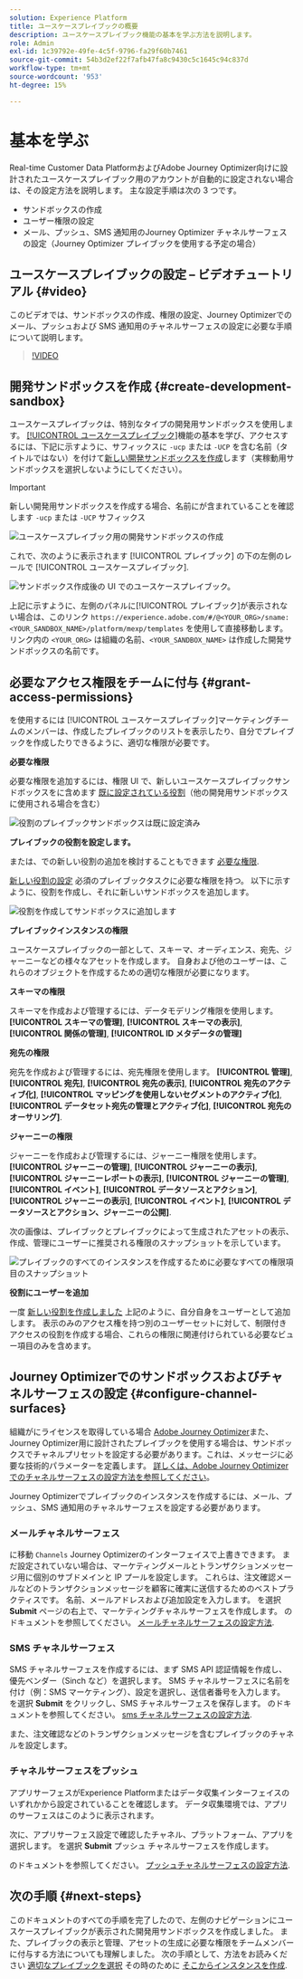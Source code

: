 ```yaml
---
solution: Experience Platform
title: ユースケースプレイブックの概要
description: ユースケースプレイブック機能の基本を学ぶ方法を説明します。
role: Admin
exl-id: 1c39792e-49fe-4c5f-9796-fa29f60b7461
source-git-commit: 54b3d2ef22f7afb47fa8c9430c5c1645c94c837d
workflow-type: tm+mt
source-wordcount: '953'
ht-degree: 15%

---
```



# 基本を学ぶ

Real-time Customer Data PlatformおよびAdobe Journey Optimizer向けに設計されたユースケースプレイブック用のアカウントが自動的に設定されない場合は、その設定方法を説明します。 主な設定手順は次の 3 つです。

* サンドボックスの作成
* ユーザー権限の設定
* メール、プッシュ、SMS 通知用のJourney Optimizer チャネルサーフェスの設定（Journey Optimizer プレイブックを使用する予定の場合）

## ユースケースプレイブックの設定 – ビデオチュートリアル {#video}

このビデオでは、サンドボックスの作成、権限の設定、Journey Optimizerでのメール、プッシュおよび SMS 通知用のチャネルサーフェスの設定に必要な手順について説明します。

>[!VIDEO](https://video.tv.adobe.com/v/3426987?learn=on)

## 開発サンドボックスを作成 {#create-development-sandbox}

ユースケースプレイブックは、特別なタイプの開発用サンドボックスを使用します。 [[!UICONTROL ユースケースプレイブック]](/help/use-case-playbooks/playbooks/overview.md)機能の基本を学び、アクセスするには、下記に示すように、サフィックスに `-ucp` または `-UCP` を含む名前（タイトルではない）を付けて[新しい開発サンドボックスを作成](/help/sandboxes/ui/user-guide.md#create)します（実稼動用サンドボックスを選択しないようにしてください）。

>[!IMPORTANT]
>
>新しい開発用サンドボックスを作成する場合、名前にが含まれていることを確認します `-ucp` または `-UCP` サフィックス


![ユースケースプレイブック用の開発サンドボックスの作成](/help/use-case-playbooks/assets/playbooks/get-started/create-sandbox-ucp.png)

これで、次のように表示されます [!UICONTROL プレイブック] の下の左側のレールで [!UICONTROL ユースケースプレイブック].

![サンドボックス作成後の UI でのユースケースプレイブック。](/help/use-case-playbooks/assets/playbooks/get-started/ucp-sandbox-in-ui.png)

上記に示すように、左側のパネルに[!UICONTROL プレイブック]が表示されない場合は、このリンク `https://experience.adobe.com/#/@<YOUR_ORG>/sname:<YOUR_SANDBOX_NAME>/platform/mexp/templates` を使用して直接移動します。リンク内の `<YOUR_ORG>` は組織の名前、`<YOUR_SANDBOX_NAME>` は作成した開発サンドボックスの名前です。

## 必要なアクセス権限をチームに付与 {#grant-access-permissions}

を使用するには [!UICONTROL ユースケースプレイブック]マーケティングチームのメンバーは、作成したプレイブックのリストを表示したり、自分でプレイブックを作成したりできるように、適切な権限が必要です。

**必要な権限**

必要な権限を追加するには、権限 UI で、新しいユースケースプレイブックサンドボックスをに含めます [既に設定されている役割](/help/access-control/abac/ui/permissions.md#managing-sandboxes-for-role)（他の開発用サンドボックスに使用される場合を含む）

![役割のプレイブックサンドボックスは既に設定済み](/help/use-case-playbooks/assets/playbooks/get-started/permissions-to-existing-roles.png)

**プレイブックの役割を設定します。**

または、での新しい役割の追加を検討することもできます [必要な権限](/help/access-control/home.md#sandboxes-and-permissions).

[新しい役割の設定](/help/access-control/abac/ui/permissions.md) 必須のプレイブックタスクに必要な権限を持つ。 以下に示すように、役割を作成し、それに新しいサンドボックスを追加します。

![役割を作成してサンドボックスに追加します](/help/use-case-playbooks/assets/playbooks/get-started/create-new-role.png)

**プレイブックインスタンスの権限**

ユースケースプレイブックの一部として、スキーマ、オーディエンス、宛先、ジャーニーなどの様々なアセットを作成します。 自身および他のユーザーは、これらのオブジェクトを作成するための適切な権限が必要になります。

**スキーマの権限**

スキーマを作成および管理するには、データモデリング権限を使用します。 **[!UICONTROL スキーマの管理]**, **[!UICONTROL スキーマの表示]**, **[!UICONTROL 関係の管理]**, **[!UICONTROL ID メタデータの管理]**

**宛先の権限**

宛先を作成および管理するには、宛先権限を使用します。 **[!UICONTROL 管理]**, **[!UICONTROL 宛先]**, **[!UICONTROL 宛先の表示]**, **[!UICONTROL 宛先のアクティブ化]**, **[!UICONTROL マッピングを使用しないセグメントのアクティブ化]**, **[!UICONTROL データセット宛先の管理とアクティブ化]**, **[!UICONTROL 宛先のオーサリング]**.

**ジャーニーの権限**

ジャーニーを作成および管理するには、ジャーニー権限を使用します。 **[!UICONTROL ジャーニーの管理]**, **[!UICONTROL ジャーニーの表示]**, **[!UICONTROL ジャーニーレポートの表示]**, **[!UICONTROL ジャーニーの管理]**, **[!UICONTROL イベント]**, **[!UICONTROL データソースとアクション]**, **[!UICONTROL ジャーニーの表示]**, **[!UICONTROL イベント]**, **[!UICONTROL データソースとアクション、ジャーニーの公開]**.

次の画像は、プレイブックとプレイブックによって生成されたアセットの表示、作成、管理にユーザーに推奨される権限のスナップショットを示しています。

![プレイブックのすべてのインスタンスを作成するために必要なすべての権限項目のスナップショット](/help/use-case-playbooks/assets/playbooks/get-started/permission-snapshot.png)

**役割にユーザーを追加**

一度 [新しい役割を作成しました](/help/access-control/abac/ui/permissions.md#managing-users-for-role) 上記のように、自分自身をユーザーとして追加します。 表示のみのアクセス権を持つ別のユーザーセットに対して、制限付きアクセスの役割を作成する場合、これらの権限に関連付けられている必要なビュー項目のみを含めます。

## Journey Optimizerでのサンドボックスおよびチャネルサーフェスの設定 {#configure-channel-surfaces}

組織がにライセンスを取得している場合 [Adobe Journey Optimizer](https://experienceleague.adobe.com/docs/journey-optimizer/using/ajo-home.html?lang=ja)また、Journey Optimizer用に設計されたプレイブックを使用する場合は、サンドボックスでチャネルプリセットを設定する必要があります。これは、メッセージに必要な技術的パラメーターを定義します。 [詳しくは、Adobe Journey Optimizer でのチャネルサーフェスの設定方法を参照してください](https://experienceleague.adobe.com/docs/journey-optimizer/using/configuration/channel-surfaces.html?lang=ja)。

Journey Optimizerでプレイブックのインスタンスを作成するには、メール、プッシュ、SMS 通知用のチャネルサーフェスを設定する必要があります。

### メールチャネルサーフェス

に移動 `Channels` Journey Optimizerのインターフェイスで上書きできます。 まだ設定されていない場合は、マーケティングメールとトランザクションメッセージ用に個別のサブドメインと IP プールを設定します。 これらは、注文確認メールなどのトランザクションメッセージを顧客に確実に送信するためのベストプラクティスです。 名前、メールアドレスおよび追加設定を入力します。 を選択 **Submit** ページの右上で、マーケティングチャネルサーフェスを作成します。 のドキュメントを参照してください。 [メールチャネルサーフェスの設定方法](https://experienceleague.adobe.com/docs/journey-optimizer/using/email/configure-email/email-settings.html).

### SMS チャネルサーフェス

SMS チャネルサーフェスを作成するには、まず SMS API 認証情報を作成し、優先ベンダー（Sinch など）を選択します。 SMS チャネルサーフェスに名前を付け（例：SMS マーケティング）、設定を選択し、送信者番号を入力します。 を選択 **Submit** をクリックし、SMS チャネルサーフェスを保存します。 のドキュメントを参照してください。 [sms チャネルサーフェスの設定方法](https://experienceleague.adobe.com/docs/journey-optimizer/using/sms/sms-configuration.html?lang=ja#message-preset-sms).

また、注文確認などのトランザクションメッセージを含むプレイブックのチャネルを設定します。

### チャネルサーフェスをプッシュ

アプリサーフェスがExperience Platformまたはデータ収集インターフェイスのいずれかから設定されていることを確認します。 データ収集環境では、アプリのサーフェスはこのように表示されます。

<!-- ![App surfaces in Data collections](/help/use-case-playbooks/assets/playbooks/get-started/.png) -->

次に、アプリサーフェス設定で確認したチャネル、プラットフォーム、アプリを選択します。 を選択 **Submit** プッシュ チャネルサーフェスを作成します。

のドキュメントを参照してください。 [プッシュチャネルサーフェスの設定方法](https://experienceleague.adobe.com/docs/journey-optimizer/using/push/push-config/push-configuration.html).

## 次の手順 {#next-steps}

このドキュメントのすべての手順を完了したので、左側のナビゲーションにユースケースプレイブックが表示された開発用サンドボックスを作成しました。 また、プレイブックの表示と管理、アセットの生成に必要な権限をチームメンバーに付与する方法についても理解しました。 次の手順として、方法をお読みください [適切なプレイブックを選択](/help/use-case-playbooks/playbooks/choose.md) その時のために [そこからインスタンスを作成](/help/use-case-playbooks/playbooks/create-share-reuse.md).
